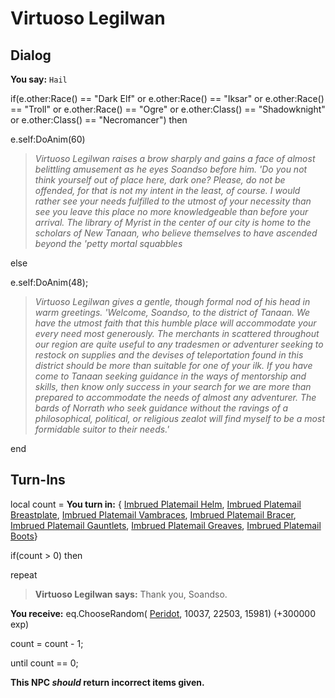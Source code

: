 # Virtuoso Legilwan


## Dialog

**You say:** `Hail`



if(e.other:Race() == "Dark Elf" or e.other:Race() == "Iksar" or e.other:Race() == "Troll" or e.other:Race() == "Ogre" or e.other:Class() == "Shadowknight" or e.other:Class() == "Necromancer") then



e.self:DoAnim(60)



>*Virtuoso Legilwan raises a brow sharply and gains a face of almost belittling amusement as he eyes Soandso before him. 'Do you not think yourself out of place here, dark one? Please, do not be offended, for that is not my intent in the least, of course. I would rather see your needs fulfilled to the utmost of your necessity than see you leave this place no more knowledgeable than before your arrival. The library of Myrist in the center of our city is home to the scholars of New Tanaan, who believe themselves to have ascended beyond the 'petty mortal squabbles*


else



e.self:DoAnim(48);



>*Virtuoso Legilwan gives a gentle, though formal nod of his head in warm greetings. 'Welcome, Soandso, to the district of Tanaan. We have the utmost faith that this humble place will accommodate your every need most generously. The merchants in scattered throughout our region are quite useful to any tradesmen or adventurer seeking to restock on supplies and the devises of teleportation found in this district should be more than suitable for one of your ilk. If you have come to Tanaan seeking guidance in the ways of mentorship and skills, then know only success in your search for we are more than prepared to accommodate the needs of almost any adventurer. The bards of Norrath who seek guidance without the ravings of a philosophical, political, or religious zealot will find myself to be a most formidable suitor to their needs.'*

end

## Turn-Ins



local count =  **You turn in:**  { [Imbrued Platemail Helm](/item/4861),  [Imbrued Platemail Breastplate](/item/4862),  [Imbrued Platemail Vambraces](/item/4863),  [Imbrued Platemail Bracer](/item/4864),  [Imbrued Platemail Gauntlets](/item/4865),  [Imbrued Platemail Greaves](/item/4866),  [Imbrued Platemail Boots](/item/4867)}

if(count > 0) then


repeat



>**Virtuoso Legilwan says:** Thank you, Soandso.



 **You receive:** eq.ChooseRandom( [Peridot](/item/10028), 10037, 22503, 15981) (+300000 exp)



count = count - 1;


until count == 0;

**This NPC *should* return incorrect items given.**





